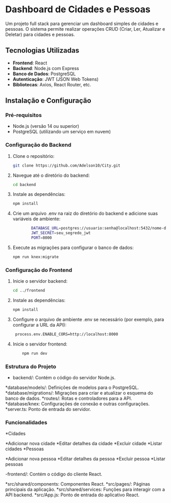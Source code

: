 # Dashboard de Cidades e Pessoas

Um projeto full stack para gerenciar um dashboard simples de cidades e pessoas. O sistema permite realizar operações CRUD (Criar, Ler, Atualizar e Deletar) para cidades e pessoas.

## Tecnologias Utilizadas

- **Frontend**: React
- **Backend**: Node.js com Express
- **Banco de Dados**: PostgreSQL
- **Autenticação**: JWT (JSON Web Tokens)
- **Bibliotecas**: Axios, React Router, etc.

## Instalação e Configuração

### Pré-requisitos

- Node.js (versão 14 ou superior)
- PostgreSQL (utilizando um serviço em nuvem)

### Configuração do Backend

1. Clone o repositório:

    ```bash
    git clone https://github.com/Adelson10/City.git

2. Navegue até o diretório do backend:

    ```bash
    cd backend

3. Instale as dependências:

    ```bash
    npm install

4. Crie um arquivo .env na raiz do diretório do backend e adicione suas variáveis de ambiente:

    ```bash
            DATABASE_URL=postgres://usuario:senha@localhost:5432/nome-do-banco
            JWT_SECRET=seu_segredo_jwt
            PORT=8000

5. Execute as migrações para configurar o banco de dados:

   ```bash
   npm run knex:migrate

### Configuração do Frontend

1. Inicie o servidor backend:

   ```bash
   cd ../frontend

2. Instale as dependências:

    ```bash
    npm install

3. Configure o arquivo de ambiente .env se necessário (por exemplo, para configurar a URL da API):

   ```bash
    process.env.ENABLE_CORS=http://localhost:8000

4. Inicie o servidor frontend:

    ```bash
        npm run dev

### Estrutura do Projeto
- backend/: Contém o código do servidor Node.js.

*database/models/: Definições de modelos para o PostgreSQL.
*database/migrations/: Migrações para criar e atualizar o esquema do banco de dados.
*routes/: Rotas e controladores para a API.
*database/knex: Configurações de conexão e outras configurações.
*server.ts: Ponto de entrada do servidor.

### Funcionalidades
*Cidades

*Adicionar nova cidade
*Editar detalhes da cidade
*Excluir cidade
*Listar cidades
*Pessoas

*Adicionar nova pessoa
*Editar detalhes da pessoa
*Excluir pessoa
*Listar pessoas

-frontend/: Contém o código do cliente React.

*src/shared/components: Componentes React.
*src/pages/: Páginas principais da aplicação.
*src/shared/services: Funções para interagir com a API backend.
*src/App.js: Ponto de entrada do aplicativo React.
